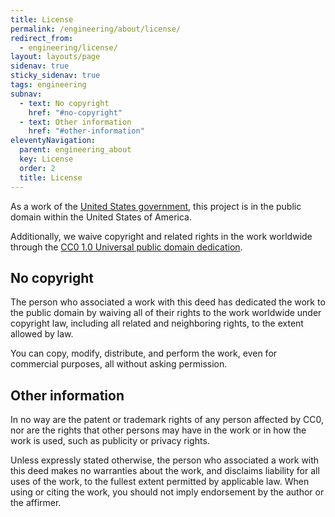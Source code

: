 ```yaml
---
title: License
permalink: /engineering/about/license/
redirect_from:
  - engineering/license/
layout: layouts/page
sidenav: true
sticky_sidenav: true
tags: engineering
subnav:
  - text: No copyright
    href: "#no-copyright"
  - text: Other information
    href: "#other-information"
eleventyNavigation: 
  parent: engineering_about
  key: License
  order: 2
  title: License
---
```

As a work of the [United States government](https://www.usa.gov/), this project is in the public domain within the United States of America.

Additionally, we waive copyright and related rights in the work worldwide through the [CC0 1.0 Universal public domain dedication](https://creativecommons.org/publicdomain/zero/1.0/legalcode).

## No copyright
The person who associated a work with this deed has dedicated the work to the public domain by waiving all of their rights to the work worldwide under copyright law, including all related and neighboring rights, to the extent allowed by law.

You can copy, modify, distribute, and perform the work, even for commercial purposes, all without asking permission.

## Other information
In no way are the patent or trademark rights of any person affected by CC0, nor are the rights that other persons may have in the work or in how the work is used, such as publicity or privacy rights.

Unless expressly stated otherwise, the person who associated a work with this deed makes no warranties about the work, and disclaims liability for all uses of the work, to the fullest extent permitted by applicable law. When using or citing the work, you should not imply endorsement by the author or the affirmer.
